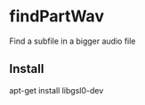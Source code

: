 findPartWav
===========

Find a subfile in a bigger audio file

## Install
apt-get install libgsl0-dev